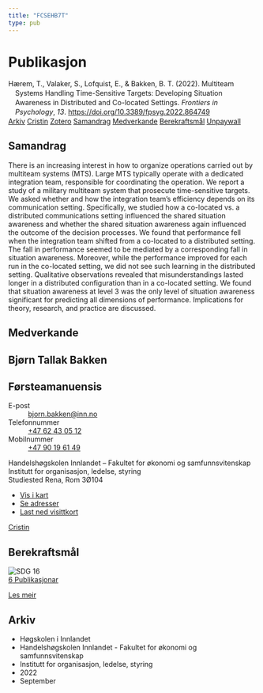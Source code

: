 ```yaml
---
title: "FCSEHB7T"
type: pub
---
```

<h1>Publikasjon</h1>
<article id="csl-bib-container-FCSEHB7T" class="csl-bib-container">
  <div class="csl-bib-body" style="line-height: 1.35; padding-left: 1em; text-indent:-1em;">
  <div class="csl-entry">H&#xE6;rem, T., Valaker, S., Lofquist, E., &amp; Bakken, B. T. (2022). Multiteam Systems Handling Time-Sensitive Targets: Developing Situation Awareness in Distributed and Co-located Settings. <i>Frontiers in Psychology</i>, <i>13</i>. <a href="https://doi.org/10.3389/fpsyg.2022.864749">https://doi.org/10.3389/fpsyg.2022.864749</a></div>
</div>
  <div class="csl-bib-buttons">
    <a href="#taxonomy-article-FCSEHB7T" class="csl-bib-button">Arkiv</a>
    <a href="https://app.cristin.no/results/show.jsf?id=2049903" alt="Cristin URL" class="csl-bib-button">Cristin</a>
    <a href="http://zotero.org/groups/5402882/items/FCSEHB7T" alt="Zotero URL" class="csl-bib-button">Zotero</a>
    <a href="#abstract-article-FCSEHB7T" class="csl-bib-button">Samandrag</a>
    <a href="#contributors-article-FCSEHB7T" class="csl-bib-button">Medverkande</a>
    <a href="#sdg-article-FCSEHB7T" class="csl-bib-button">Berekraftsmål</a>
    <a href="https://www.frontiersin.org/articles/10.3389/fpsyg.2022.864749/pdf" class="csl-bib-button">Unpaywall</a>
  </div>
  <div id="csl-bib-meta-container-FCSEHB7T"></div>
</article>
<div id="csl-bib-meta-FCSEHB7T" class="csl-bib-meta">
  <article id="abstract-article-FCSEHB7T" class="abstract-article">
    <h1>Samandrag</h1>
    There is an increasing interest in how to organize operations carried out by multiteam systems (MTS). Large MTS typically operate with a dedicated integration team, responsible for coordinating the operation. We report a study of a military multiteam system that prosecute time-sensitive targets. We asked whether and how the integration team’s efficiency depends on its communication setting. Specifically, we studied how a co-located vs. a distributed communications setting influenced the shared situation awareness and whether the shared situation awareness again influenced the outcome of the decision processes. We found that performance fell when the integration team shifted from a co-located to a distributed setting. The fall in performance seemed to be mediated by a corresponding fall in situation awareness. Moreover, while the performance improved for each run in the co-located setting, we did not see such learning in the distributed setting. Qualitative observations revealed that misunderstandings lasted longer in a distributed configuration than in a co-located setting. We found that situation awareness at level 3 was the only level of situation awareness significant for predicting all dimensions of performance. Implications for theory, research, and practice are discussed.
  </article>
  <article id="contributors-article-FCSEHB7T" class="contributors-article">
    <h1>Medverkande</h1>
    <div class="personas"> <div class="vrtx-hinn-person-card"> <div class="photo"> <i class="lar la-user-circle missing-person"></i> </div> <div class="info"> <hgroup><h1>Bjørn Tallak Bakken</h1> <h2>Førsteamanuensis</h2> </hgroup><dl> <dt>E-post</dt> <dd> <a href="mailto:bjorn.bakken@inn.no">bjorn.bakken@inn.no</a> </dd> <dt>Telefonnummer</dt> <dd><a href="tel:+4762430512"> +47 62 43 05 12 </a></dd> <dt>Mobilnummer</dt> <dd><a href="tel:+4790196149"> +47 90 19 61 49 </a></dd> </dl> <p> Handelshøgskolen Innlandet – Fakultet for økonomi og samfunnsvitenskap<br> Institutt for organisasjon, ledelse, styring<br> Studiested Rena, Rom 3Ø104 </p> <ul class="vrtx-hinn-links"> <li><a href="https://www.google.com/maps?q=61.13620,11.37454">Vis i kart</a></li> <li><a href="https://www.inn.no/finn-en-ansatt/bjorn-bakken.html#vrtx-hinn-addresses">Se adresser</a></li> <li><a href="https://www.inn.no/finn-en-ansatt/bjorn-bakken.html?vrtx=vcf">Last ned visittkort</a></li> </ul> </div> </div> <a href="https://app.cristin.no/persons/show.jsf?id=449169" alt="Cristin URL" class="personas-cristin">Cristin</a> </div>
  </article>
  <article id="sdg-article-FCSEHB7T" class="sdg-article">
    <h1>Berekraftsmål</h1>
    <div class="sdg-container"><div id="sdg16" class="sdg"> <img src="{{< params subfolder >}}images/sdg/sdg16_no.png" class="image" alt="SDG 16"> <div class="sdg-overlay"> <a href="{{< params subfolder >}}no/archive/?sdg=16#archive" class="sdg-publication-count"><span>6</span> Publikasjonar</a> <p><a href="NA" class="sdg-read-more">Les meir</a></p> </div> </div></div>
  </article>
  <article id="taxonomy-article-FCSEHB7T" class="taxonomy-article">
    <h1>Arkiv</h1>
    <ul>
      <li>Høgskolen i Innlandet</li>
      <li>Handelshøgskolen Innlandet - Fakultet for økonomi og samfunnsvitenskap</li>
      <li>Institutt for organisasjon, ledelse, styring</li>
      <li>2022</li>
      <li>September</li>
    </ul>
  </article>
</div>
